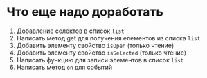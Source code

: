 # Что еще надо доработать

1. Добавление селектов в список `list`
2. Написать метод get для получения елементов из списка `list`
3. Добавить элементу свойство `isOpen` (только чтение)
4. Добавить элементу свойство `isSelected` (только чтение)
5. Написать функцию для записи элементов в список `list`
6. Написать метод `on` для событий
